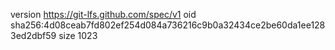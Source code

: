 version https://git-lfs.github.com/spec/v1
oid sha256:4d08ceab7fd802ef254d084a736216c9b0a32434ce2be60da1ee1283ed2dbf59
size 1023
